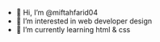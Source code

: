- 👋 Hi, I’m @miftahfarid04
- 👀 I’m interested in web developer design
- 🌱 I’m currently learning html & css

<!---
miftahfarid04/miftahfarid04 is a ✨ special ✨ repository because its `README.md` (this file) appears on your GitHub profile.
You can click the Preview link to take a look at your changes.
--->
